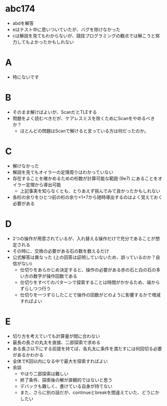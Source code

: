 # abc174

- abdを解答
- eはテスト中に思いついていたが、バグを除けなかった
- cは解説を見てもわからないが、競技プログラミングの観点では解こうと努力してもよかったかもしれない

# A

- 特にないです

# B

- そのまま解けばよいが、ScanだとTLEする
- 問題をよく読むべきだが、ケアレスミスを除くためにScanをやめるべきか？
  - ほとんどの問題はScanで解けると言っている方は何だったのか。

# C

- 解けなかった
- 解説を見てもオイラーの定理周りはわかっていない
- 存在することを確かめるための桁数が計算可能な範囲 (9e7) にあることをオイラー定理から導出可能
  - 上記事実を知らなくとも、とりあえず挑んでみて良かったかもしれない
- 各桁の余りをひとつ前の桁の余り×1+7から随時導出するのはよく覚えておく必要がある

# D

- 2つの操作が用意されているが、入れ替える操作だけで充分であることが想定される
- その時に、交換の必要がある石の数を数えるだけ
- 公式解答は異なった (上の回答は証明していないため、誤っているのか？自信がない)
  - 仕切りをあらかじめ決定すると、操作の必要がある赤の石と白の石の多い方の数字が操作回数である
  - 仕切りをすべてのパターンで探索することは時間がかかるため、端からずらしつつ行う
  - 仕切りを一つずらしたことで操作の回数がどのように影響するかで増減すればよい

# E

- 切り方を考えていても計算量が間に合わない
- 最長の長さの丸太を直接、二部探索で求める
- ある長さ以下にする前提を持てば、各丸太に条件を満たすには何回切る必要があるかわかる
- 全体でK回以内になる中で最大を探索すればよい
- 余談
  - やはり二部探索は難しい
  - 終了条件、探索後の解が直観的ではないと思う
  - デバックも難しく、書けている自身が持てない
  - また、さらに別の話だが、continueとbreakを間違えていた、どうにかしたい
